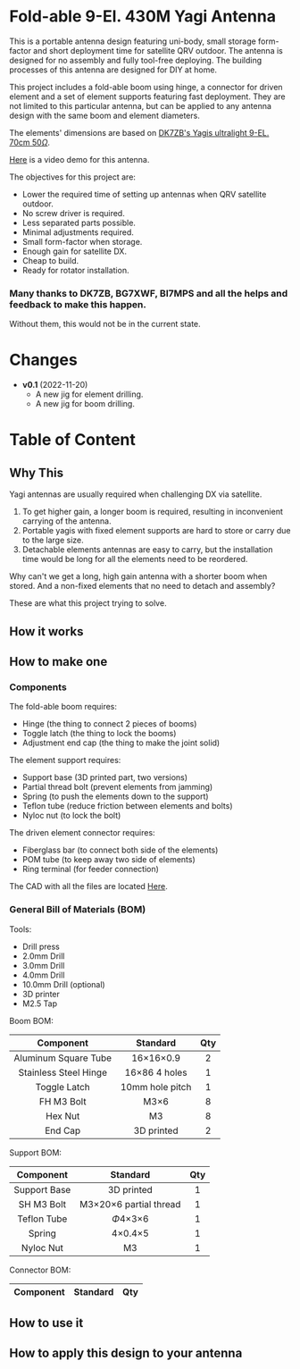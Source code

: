 Fold-able 9-El. 430M Yagi Antenna
==

This is a portable antenna design featuring uni-body, small storage form-factor and short deployment time for satellite QRV outdoor. The antenna is designed for no assembly and fully tool-free deploying. The building processes of this antenna are designed for DIY at home. 

This project includes a fold-able boom using hinge, a connector for driven element and a set of element supports featuring fast deployment. They are not limited to this particular antenna, but can be applied to any antenna design with the same boom and element diameters.

The elements' dimensions are based on [DK7ZB's Yagis ultralight 9-EL. 70cm 50$\Omega$](https://www.qsl.net/dk7zb/start1.htm).

[Here](https://www.bilibili.com/video/BV12W4y1s754/?spm_id_from=333.999.0.0) is a video demo for this antenna.


The objectives for this project are:

- Lower the required time of setting up antennas when QRV satellite outdoor.
- No screw driver is required.
- Less separated parts possible.
- Minimal adjustments required.
- Small form-factor when storage.
- Enough gain for satellite DX.
- Cheap to build.
- Ready for rotator installation.

### Many thanks to DK7ZB, BG7XWF, BI7MPS and all the helps and feedback to make this happen.

Without them, this would not be in the current state.

# Changes

- **v0.1** (2022-11-20)
	- A new jig for element drilling.
	- A new jig for boom drilling.


# Table of Content


## Why This

Yagi antennas are usually required when challenging DX via satellite. 

1. To get higher gain, a longer boom is required, resulting in inconvenient carrying of the antenna.
2. Portable yagis with fixed element supports are hard to store or carry due to the large size.
3. Detachable elements antennas are easy to carry, but the installation time would be long for all the elements need to be reordered.

Why can't we get a long, high gain antenna with a shorter boom when stored. And a non-fixed elements that no need to detach and assembly?

These are what this project trying to solve.

## How it works



## How to make one

### Components

The fold-able boom requires:

- Hinge (the thing to connect 2 pieces of booms)
- Toggle latch (the thing to lock the booms)
- Adjustment end cap (the thing to make the joint solid)

The element support requires:

- Support base (3D printed part, two versions)
- Partial thread bolt (prevent elements from jamming)
- Spring (to push the elements down to the support)
- Teflon tube (reduce friction between elements and bolts)
- Nyloc nut (to lock the bolt)

The driven element connector requires:

- Fiberglass bar (to connect both side of the elements)
- POM tube (to keep away two side of elements)
- Ring terminal (for feeder connection)

The CAD with all the files are located [Here]().

### General Bill of Materials (BOM)

Tools:

- Drill press
- 2.0mm Drill
- 3.0mm Drill
- 4.0mm Drill
- 10.0mm Drill (optional)
- 3D printer
- M2.5 Tap

Boom BOM:

|Component				|Standard		|Qty	|
|:---------------------:|:-------------:|:-----:|
|Aluminum Square Tube	|16×16×0.9		|2		|
|Stainless Steel Hinge	|16×86 4 holes	|1		|
|Toggle Latch			|10mm hole pitch|1		|
|FH M3 Bolt				|M3×6			|8		|
|Hex Nut				|M3				|8		|
|End Cap				|3D printed		|2		|

Support BOM:

|Component		|Standard				|Qty	|
|:-------------:|:---------------------:|:-----:|
|Support Base	|3D printed				|1		|
|SH M3 Bolt		|M3×20×6 partial thread	|1		|
|Teflon Tube	|$\Phi$4×3×6			|1		|
|Spring			|4×0.4×5				|1		|
|Nyloc Nut		|M3						|1		|

Connector BOM:

|Component		|Standard				|Qty	|
|:-------------:|:---------------------:|:-----:|



## How to use it

## How to apply this design to your antenna









 




